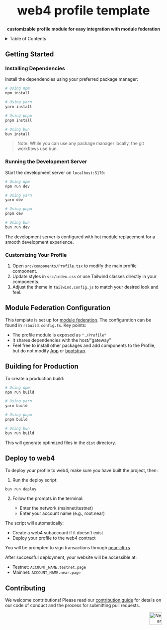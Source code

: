 <!-- markdownlint-disable MD014 -->
<!-- markdownlint-disable MD033 -->
<!-- markdownlint-disable MD041 -->
<!-- markdownlint-disable MD029 -->

<div align="center">

  <h1 style="font-size: 2.5rem; font-weight: bold;">web4 profile template</h1>

  <p>
    <strong>customizable profile module for easy integration with module federation</strong>
  </p>

</div>

<details>
  <summary>Table of Contents</summary>

- [Getting Started](#getting-started)
  - [Installing Dependencies](#installing-dependencies)
  - [Running the Development Server](#running-the-development-server)
  - [Customizing Your Profile](#customizing-your-profile)
- [Module Federation Configuration](#module-federation-configuration)
- [Theming and Styling](#theming-and-styling)
- [Building for Production](#building-for-production)
- [Deploy to Web4](#deploy-to-web4)
- [Contributing](#contributing)

</details>

## Getting Started

### Installing Dependencies

Install the dependencies using your preferred package manager:

```bash
# Using npm
npm install

# Using yarn
yarn install

# Using pnpm
pnpm install

# Using bun
bun install
```

> Note: While you can use any package manager locally, the git workflows use bun.

### Running the Development Server

Start the development server on `localhost:5170`:

```bash
# Using npm
npm run dev

# Using yarn
yarn dev

# Using pnpm
pnpm dev

# Using bun
bun run dev
```

The development server is configured with hot module replacement for a smooth development experience.

### Customizing Your Profile

1. Open `src/components/Profile.tsx` to modify the main profile component.
2. Update styles in `src/index.css` or use Tailwind classes directly in your components.
3. Adjust the theme in `tailwind.config.js` to match your desired look and feel.

## Module Federation Configuration

This template is set up for [module federation](https://module-federation.io/). The configuration can be found in `rsbuild.config.ts`. Key points:

- The profile module is exposed as `"./Profile"`
- It shares dependencies with the host/"gateway"
- Feel free to install other packages and add components to the Profile, but do not modify [App](./src/App.tsx) or [bootstrap](./src/bootstrap.tsx).

## Building for Production

To create a production build:

```bash
# Using npm
npm run build

# Using yarn
yarn build

# Using pnpm
pnpm build

# Using bun
bun run build
```

This will generate optimized files in the `dist` directory.

## Deploy to web4

To deploy your profile to web4, make sure you have built the project, then:

1. Run the deploy script:

```bash
bun run deploy
```

2. Follow the prompts in the terminal:

   - Enter the network (mainnet/testnet)
   - Enter your account name (e.g., root.near)

The script will automatically:

- Create a web4 subaccount if it doesn't exist
- Deploy your profile to the web4 contract

You will be prompted to sign transactions through [near-cli-rs](https://github.com/near/near-cli-rs)

After successful deployment, your website will be accessible at:

- Testnet: `ACCOUNT_NAME.testnet.page`
- Mainnet: `ACCOUNT_NAME.near.page`

## Contributing

We welcome contributions! Please read our [contribution guide](./CONTRIBUTING.md) for details on our code of conduct and the process for submitting pull requests.

<div align="right">
<a href="https://nearbuilders.org" target="_blank">
<img
  src="https://builders.mypinata.cloud/ipfs/QmWt1Nm47rypXFEamgeuadkvZendaUvAkcgJ3vtYf1rBFj"
  alt="Near Builders"
  height="40"
/>
</a>
</div>

